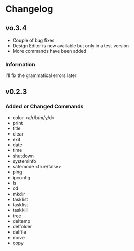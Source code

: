 # Changelog
## vo.3.4
- Couple of bug fixes
- Design Editor is now available but only in a test version
- More commands have been added
### Information
I'll fix the grammatical errors later


## v0.2.3
### Added or Changed Commands
- color <a/r/b/m/y/d>
- print <Text>
- title <Text>
- clear
- exit
- date
- time
- shutdown
- systeminfo
- safemode <true/false>
- ping <Hostname or IP-Adress>
- ipconfig
- ls
- cd <PATH>
- mkdir
- tasklist 
- tasklist <Task Name>
- taskkill <PID or TaskName>
- tree <PATH>
- deltemp
- delfolder
- delfile
- move <fromPATH> <toPATH>
- copy <fromPATH> <toPATH>
